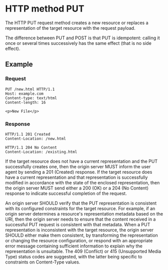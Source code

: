 # HTTP method PUT

The HTTP PUT request method creates a new resource
or replaces a representation of the target
resource with the request payload.

The difference between PUT and POST is that PUT is
idempotent: calling it once or several times
successively has the same effect (that is no side
effect).

## Example

### Request

```http
PUT /new.html HTTP/1.1
Host: example.com
Content-type: text/html
Content-length: 16

<p>New File</p>
```

### Response

```http
HTTP/1.1 201 Created
Content-Location: /new.html

HTTP/1.1 204 No Content
Content-Location: /existing.html
```

If the target resource does not have a current representation and the PUT successfully creates one, then the origin server MUST inform the user agent by sending a 201 (Created) response. If the target resource does have a current representation and that representation is successfully modified in accordance with the state of the enclosed representation, then the origin server MUST send either a 200 (OK) or a 204 (No Content) response to indicate successful completion of the request.

An origin server SHOULD verify that the PUT representation is consistent with its configured constraints for the target resource. For example, if an origin server determines a resource's representation metadata based on the URI, then the origin server needs to ensure that the content received in a successful PUT request is consistent with that metadata. When a PUT representation is inconsistent with the target resource, the origin server SHOULD either make them consistent, by transforming the representation or changing the resource configuration, or respond with an appropriate error message containing sufficient information to explain why the representation is unsuitable. The 409 (Conflict) or 415 (Unsupported Media Type) status codes are suggested, with the latter being specific to constraints on Content-Type values.
